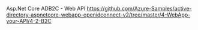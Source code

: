 ﻿Asp.Net Core ADB2C - Web API
https://github.com/Azure-Samples/active-directory-aspnetcore-webapp-openidconnect-v2/tree/master/4-WebApp-your-API/4-2-B2C